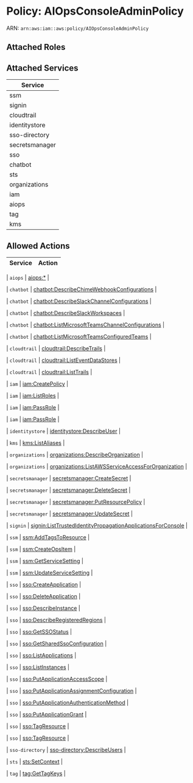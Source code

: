 # Policy: AIOpsConsoleAdminPolicy

ARN: `arn:aws:iam::aws:policy/AIOpsConsoleAdminPolicy`

## Attached Roles

## Attached Services

| Service |
|---------|
| ssm |
| signin |
| cloudtrail |
| identitystore |
| sso-directory |
| secretsmanager |
| sso |
| chatbot |
| sts |
| organizations |
| iam |
| aiops |
| tag |
| kms |

## Allowed Actions

| Service | Action |
|:-------:|--------|

| `aiops` | [aiops:*](../actions.md#aiops:all) |

| `chatbot` | [chatbot:DescribeChimeWebhookConfigurations](../actions.md#chatbot:describechimewebhookconfigurations) |

| `chatbot` | [chatbot:DescribeSlackChannelConfigurations](../actions.md#chatbot:describeslackchannelconfigurations) |

| `chatbot` | [chatbot:DescribeSlackWorkspaces](../actions.md#chatbot:describeslackworkspaces) |

| `chatbot` | [chatbot:ListMicrosoftTeamsChannelConfigurations](../actions.md#chatbot:listmicrosoftteamschannelconfigurations) |

| `chatbot` | [chatbot:ListMicrosoftTeamsConfiguredTeams](../actions.md#chatbot:listmicrosoftteamsconfiguredteams) |

| `cloudtrail` | [cloudtrail:DescribeTrails](../actions.md#cloudtrail:describetrails) |

| `cloudtrail` | [cloudtrail:ListEventDataStores](../actions.md#cloudtrail:listeventdatastores) |

| `cloudtrail` | [cloudtrail:ListTrails](../actions.md#cloudtrail:listtrails) |

| `iam` | [iam:CreatePolicy](../actions.md#iam:createpolicy) |

| `iam` | [iam:ListRoles](../actions.md#iam:listroles) |

| `iam` | [iam:PassRole](../actions.md#iam:passrole) |

| `iam` | [iam:PassRole](../actions.md#iam:passrole) |

| `identitystore` | [identitystore:DescribeUser](../actions.md#identitystore:describeuser) |

| `kms` | [kms:ListAliases](../actions.md#kms:listaliases) |

| `organizations` | [organizations:DescribeOrganization](../actions.md#organizations:describeorganization) |

| `organizations` | [organizations:ListAWSServiceAccessForOrganization](../actions.md#organizations:listawsserviceaccessfororganization) |

| `secretsmanager` | [secretsmanager:CreateSecret](../actions.md#secretsmanager:createsecret) |

| `secretsmanager` | [secretsmanager:DeleteSecret](../actions.md#secretsmanager:deletesecret) |

| `secretsmanager` | [secretsmanager:PutResourcePolicy](../actions.md#secretsmanager:putresourcepolicy) |

| `secretsmanager` | [secretsmanager:UpdateSecret](../actions.md#secretsmanager:updatesecret) |

| `signin` | [signin:ListTrustedIdentityPropagationApplicationsForConsole](../actions.md#signin:listtrustedidentitypropagationapplicationsforconsole) |

| `ssm` | [ssm:AddTagsToResource](../actions.md#ssm:addtagstoresource) |

| `ssm` | [ssm:CreateOpsItem](../actions.md#ssm:createopsitem) |

| `ssm` | [ssm:GetServiceSetting](../actions.md#ssm:getservicesetting) |

| `ssm` | [ssm:UpdateServiceSetting](../actions.md#ssm:updateservicesetting) |

| `sso` | [sso:CreateApplication](../actions.md#sso:createapplication) |

| `sso` | [sso:DeleteApplication](../actions.md#sso:deleteapplication) |

| `sso` | [sso:DescribeInstance](../actions.md#sso:describeinstance) |

| `sso` | [sso:DescribeRegisteredRegions](../actions.md#sso:describeregisteredregions) |

| `sso` | [sso:GetSSOStatus](../actions.md#sso:getssostatus) |

| `sso` | [sso:GetSharedSsoConfiguration](../actions.md#sso:getsharedssoconfiguration) |

| `sso` | [sso:ListApplications](../actions.md#sso:listapplications) |

| `sso` | [sso:ListInstances](../actions.md#sso:listinstances) |

| `sso` | [sso:PutApplicationAccessScope](../actions.md#sso:putapplicationaccessscope) |

| `sso` | [sso:PutApplicationAssignmentConfiguration](../actions.md#sso:putapplicationassignmentconfiguration) |

| `sso` | [sso:PutApplicationAuthenticationMethod](../actions.md#sso:putapplicationauthenticationmethod) |

| `sso` | [sso:PutApplicationGrant](../actions.md#sso:putapplicationgrant) |

| `sso` | [sso:TagResource](../actions.md#sso:tagresource) |

| `sso` | [sso:TagResource](../actions.md#sso:tagresource) |

| `sso-directory` | [sso-directory:DescribeUsers](../actions.md#sso-directory:describeusers) |

| `sts` | [sts:SetContext](../actions.md#sts:setcontext) |

| `tag` | [tag:GetTagKeys](../actions.md#tag:gettagkeys) |
